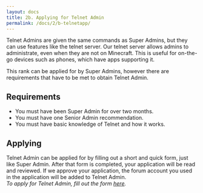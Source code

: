 ```yaml
---
layout: docs
title: 2b. Applying for Telnet Admin
permalink: /docs/2/b-telnetapp/
---
```


Telnet Admins are given the same commands as Super Admins, but they can use features like the telnet server.
Our telnet server allows admins to administrate, even when they are not on Minecraft.
This is useful for on-the-go devices such as phones, which have apps supporting it.

This rank can be applied for by Super Admins, however there are requirements that have to be met to obtain Telnet Admin.

## Requirements
* You must have been Super Admin for over two months.
* You must have one Senior Admin recommendation.
* You must have basic knowledge of Telnet and how it works.

## Applying
Telnet Admin can be applied for by filling out a short and quick form, just like Super Admin.
After that form is completed, your application will be read and reviewed.
If we approve your application, the forum account you used in the application will be added to Telnet Admin.
<br>
_To apply for Telnet Admin, fill out the form [here](https://shadowga.typeform.com/to/XqQ3gy)._
